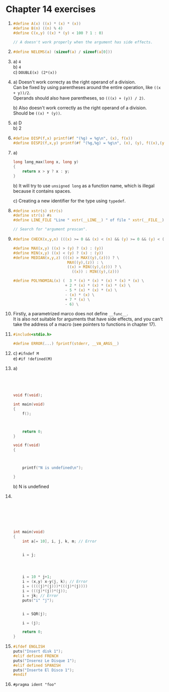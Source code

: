 # Chapter 14 exercises

1. ```c
   #define A(x) ((x) * (x) * (x))
   #define B(n) ((n) % 4)
   #define C(x,y) ((x) * (y) < 100 ? 1 : 0)

   // A doesn't work properly when the argument has side effects.
   ```

2. ```c
   #define NELEMS(a) (sizeof(a) / sizeof(a[0]))
   ```

3. a) `4`  
   b) `4`  
   c) `DOUBLE(x) (2*(x))`

4. a) Doesn't work correcty as the right operand of a division.  
      Can be fixed by using parentheses around the entire operation, like
      `((x + y))/2`.  
      Operands should also have parentheses, so `(((x) + (y)) / 2)`.

   b) Also doesn't work correctly as the right operand of a division.  
      Should be `((x) * (y))`.

5. a) D  
   b) 2

6. ```c
   #define DISP(f,x) printf(#f "(%g) = %g\n", (x), f(x))
   #define DISP2(f,x,y) printf(#f "(%g,%g) = %g\n", (x), (y), f((x),(y)))
   ```

7. a)

   ```c
   long long_max(long x, long y)
   {
       return x > y ? x : y;
   }
   ```

   b) It will try to use `unsigned long` as a function name, which is illegal
      because it contains spaces.

   c) Creating a new identifier for the type using `typedef`.

8. ```c
   #define xstr(s) str(s)
   #define str(s) #s
   #define LINE_FILE "Line " xstr(__LINE__) " of file " xstr(__FILE__)

   // Search for "argument prescan".
   ```

9. ```c
   #define CHECK(x,y,n) (((x) >= 0 && (x) < (n) && (y) >= 0 && (y) < (n)) ? 1 : 0)

   #define MAX(x,y) ((x) > (y) ? (x) : (y))
   #define MIN(x,y) ((x) < (y) ? (x) : (y))
   #define MEDIAN(x,y,z) (((x) > MAX((y),(z))) ? \
                           MAX((y),(z)) : \
                           ((x) > MIN((y),(z))) ? \
                             ((x)) : MIN((y),(z)))

   #define POLYNOMIAL(x) (  3 * (x) * (x) * (x) * (x) * (x) \
                          + 2 * (x) * (x) * (x) * (x) \
                          - 5 * (x) * (x) * (x) \
                          - (x) * (x) \
                          + 7 * (x) \
                          - 6) \
   ```

10. Firstly, a parametrized marco does not define `__func__`.  
    It is also not suitable for arguments that have side effects, and you can't
    take the address of a macro (see pointers to functions in chapter 17).

11. ```c
    #include<stdio.h>

    #define ERROR(...) fprintf(stderr, __VA_ARGS__)
    ```

12. c) `#ifndef M`  
    e) `#if !defined(M)`

13. a)

    ```c




    void f(void);

    int main(void)
    {
        f();



        return 0;
    }

    void f(void)
    {



        printf("N is undefined\n");

    }
    ```

    b) N is undefined

14. ```c








    int main(void)
    {
        int a[= 10], i, j, k, m; // Error


        i = j;




        i = 10 * j+1;
        i = (x,y) x-y(j, k); // Error
        i = ((((j)*(j)))*(((j)*(j))))
        i = (((j)*(j))*(j));
        i = jk; // Error
        puts("i" "j");


        i = SQR(j);

        i = (j);

        return 0;
    }
    ```

15. ```c
    #ifdef ENGLISH
    puts("Insert disk 1");
    #elif defined FRENCH
    puts("Inserez Le Disque 1");
    #elif defined SPANISH
    puts("Inserte El Disco 1");
    #endif
    ```

16. `#pragma ident "foo"`
